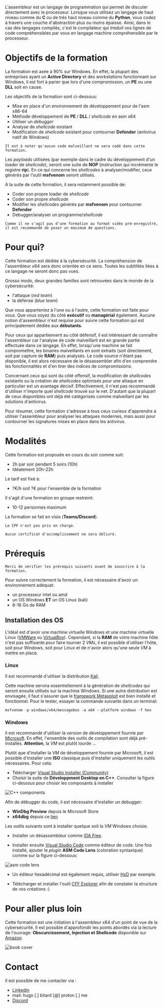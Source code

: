 L'assembleur est un langage de programmation qui permet de discuter directement avec le processeur. Lorsque vous utilisez un langage de haut niveau comme du **C** ou de très haut niveau comme du **Python**, vous codez à travers une couche d'abstraction plus ou moins épaisse. Ainsi, dans le cas des langages compilés, c'est le compilateur qui _traduit_ vos lignes de code compréhensibles par vous en langage machine compréhensible par le processeur.

# Objectifs de la formation

La formation est axée à 90% sur Windows. En effet, la plupart des entreprises ayant un **Active Directory** et des _workstations_ fonctionnant sur Windows, il est fort à parier que lors d'une compromission, un **PE** ou une **DLL** soit en cause.

Les objectifs de la formation sont ci-dessous:

* Mise en place d'un environnement de développement pour de l'asm x86-64
* Méthode développement de **PE** / **DLL** / _shellcode_ en asm x64
* Utiliser un _debugger_
* Analyse de _shellcode_ existant
* Modification de _shellcode_ existant pour contourner **Defender** (antivirus natif de Windows)

```
Il est à noter qu'aucun code malveillant ne sera codé dans cette formation. 
```

Les _payloads_ utilisées (par exemple dans le cadre du développement d'un _loader_ de _shellcode_), seront une suite de **NOP** (instruction qui incrémente le registre **rip**). En ce qui concerne les _shellcodes_ à analyser/modifier, ceux générés par l'outil **msfvenom** seront utilisés. 

A la suite de cette formation, il sera notamment possible de:

* Coder son propre loader de _shellcode_
* Coder son propre _shellcode_
* Modifier les _shellcodes_ générés par **msfvenom** pour contourner **Defender**
* Debugger/analyser un programme/_shellcode_

```
Comme il ne s'agit pas d'une formation au format vidéo pré-enregistré, il est recommandé de poser un maximum de questions.
```

# Pour qui? 

Cette formation est dédiée à la cybersécurité. La compréhension de l'assembleur x64 sera donc orientée en ce sens. Toutes les subtilités liées à ce langage ne seront donc pas vues. 

Grosso modo, deux grandes familles sont retrouvées dans le monde de la cybersécurité:

* l'attaque (_red team_)
* la défense (_blue team_)

Que vous apparteniez à l'une ou à l'autre, cette formation est faite pour vous. Que vous soyez du côté **exécutif** ou **managérial** également. Aucune notion d'assembleur n'est requise pour suivre cette formation qui est principalement dédiée aux **débutants**.

Pour ceux qui appartiennent au côté défensif, il est intéressant de connaître l'assembleur car l'analyse de code malveillant est en grande partie effectuée dans ce langage. En effet, lorsqu'une machine se fait compromettre, les binaires malveillants en sont extraits (soit directement, soit par capture de **RAM**) puis analysés. Le code source n'étant pas disponible, il est alors nécessaire de le désassembler afin d'en comprendre les fonctionnalités et d'en tirer des indices de compromissions.

Concernant ceux qui sont du côté offensif, la modification de _shellcodes_ existants ou la création de _shellcodes_ optimisés pour une attaque en particulier est un avantage décisif. Effectivement, il n'est pas recommandé d'utiliser n'importe quel _shellcode_ trouvé sur le net. D'autant que la plupart de ceux disponibles ont déjà été catégorisés comme malveillant par les solutions d'antivirus.

Pour résumer, cette formation s'adresse à tous ceux curieux d'apprendre à utiliser l'assembleur pour analyser les attaques modernes, mais aussi pour contourner les signatures mises en place dans les antivirus.

# Modalités

Cette formation est proposée en cours du soir comme suit:

* 2h par soir pendant 5 soirs (10h)
* Idéalement 20h-22h

Le tarif est fixé à:

* ?€/h soit ?€ pour l'ensemble de la formation

Il s'agit d'une formation en groupe restreint:

* 10-12 personnes maximum

La formation se fait en visio (**Teams/Discord**).

```
Le CPF n'est pas pris en charge.
```

```
Aucun certificat d'accomplissement ne sera délivré.
```

# Prérequis

```
Merci de vérifier les prérequis suivants avant de souscrire à la formation.
```

Pour suivre correctement la formation, il est nécessaire d'avoir un environnement adéquat:

* un processeur intel ou amd
* un OS Windows **ET** un OS Linux (kali)
* 8-16 Go de RAM

## Installation des OS

L'idéal est d'avoir une machine virtuelle Windows et une machine virtuelle Linux ([VMWare](https://www.vmware.com/fr/products/workstation-player.html) ou [VirtualBox](https://www.virtualbox.org/)). Cependant, si la **RAM** de votre machine hôte n'est pas suffisante pour faire tourner 2 _VMs_, il est possible d'utiliser l'hôte, soit pour Windows, soit pour Linux et de n'avoir alors qu'une seule _VM_ à mettre en place.

### Linux

Il est recommandé d'utiliser la distribution [Kali](https://www.kali.org/). 

Cette machine servira essentiellement à la génération de _shellcodes_ qui seront ensuite utilisés sur la machine Windows. Si une autre distribution est envisagée, il faut s'assurer que le [framework Metasploit](https://github.com/rapid7/metasploit-framework) est bien installé et fonctionnel. Pour le tester, essayer la commande suivante dans un terminal:

```
msfvenom -p windows/x64/messagebox -a x64 --platform windows -f hex
```

### Windows

Il est recommandé d'utiliser la version de développement fournie par [Microsoft](https://developer.microsoft.com/fr-fr/windows/downloads/virtual-machines/). En effet, l'ensemble des outils de compilation sont déjà pré-installés. **Attention**, la _VM_ est plutôt lourde ...

Plutôt que d'installer la _VM_ de développement fournie par Microsoft, il est possible d'installer une **ISO** classique puis d'installer uniquement les outils nécessaires. Pour cela:

* Télécharger [Visual Studio Installer (Community)](https://visualstudio.microsoft.com/fr/downloads/)
* Choisir la suite de **Développment Desktop en C++**. Consulter la figure ci-dessous pour choisir les composants à installer

![C++ components](/img/index/cpp_components.png)

Afin de débugger du code, il est nécessaire d'installer un debugger:

* **WinDbg Preview** depuis le Microsoft Store
* **x64dbg** depuis ce [lien](https://x64dbg.com/)

Les outils suivants sont à installer quelque soit la _VM_ Windows choisie.

* Installer un désassembleur comme [IDA Free](https://hex-rays.com/ida-free/).

* Installer ensuite [Visual Studio Code](https://code.visualstudio.com/download) comme éditeur de code. Une fois installé, ajouter le _plugin_ **ASM Code Lens** (coloration syntaxique) comme sur la figure ci-dessous:

![asm code lens](/img/index/asm_code_lens.png)

* Un éditeur hexadécimal est également requis, utiliser [HxD](https://www.lesnumeriques.com/telecharger/hxd-hex-editor-20536) par exemple.

* Télécharger et installer l'outil [CFF Explorer](https://ntcore.com/?page_id=388) afin de constater la structure de vos créations :)

# Pour aller plus loin

Cette formation est une initiation à l'assembleur x64 d'un point de vue de la cybersécurité. Il est possible d'approfondir les points abordés via la lecture de l'ouvrage: **Obscurcissement, Injection et Shellcode** disponible sur [Amazon](https://amzn.eu/d/8SRSZAT).

![book cover](/img/index/book_cover.png)

# Contact

Il est possible de me contacter via :

* [Linkedin](https://www.linkedin.com/in/hugo-bitard-827053b6/)
* mail: hugo [.] bitard [@] proton [.] me
* [Discord](https://discord.gg/4Nt5UqbQZa)